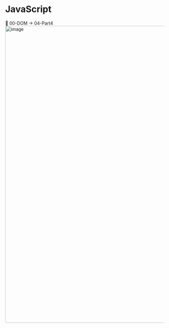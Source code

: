 # JavaScript

💛 00-DOM → 04-Part4
<img width="946" alt="image" src="https://user-images.githubusercontent.com/51479494/173143106-f0c3408e-ba80-426a-ac1d-cb1d3edad932.png">
